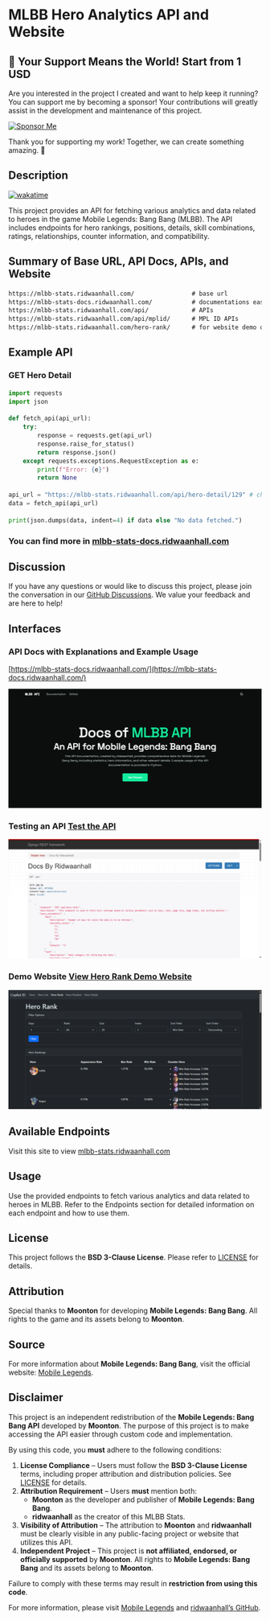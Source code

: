 # MLBB Hero Analytics API and Website

## 🌟 Your Support Means the World! Start from 1 USD

Are you interested in the project I created and want to help keep it running? You can support me by becoming a sponsor! Your contributions will greatly assist in the development and maintenance of this project.

[![Sponsor Me](https://img.shields.io/badge/-Sponsor%20Me-blue?style=for-the-badge)](https://github.com/sponsors/ridwaanhall/)

Thank you for supporting my work! Together, we can create something amazing. 🚀

## Description

[![wakatime](https://wakatime.com/badge/user/018b799e-de53-4f7a-bb65-edc2df9f26d8/project/6f380e9e-ea7b-4326-8ec2-df979927fe68.svg)](https://wakatime.com/badge/user/018b799e-de53-4f7a-bb65-edc2df9f26d8/project/6f380e9e-ea7b-4326-8ec2-df979927fe68)

This project provides an API for fetching various analytics and data related to heroes in the game Mobile Legends: Bang Bang (MLBB). The API includes endpoints for hero rankings, positions, details, skill combinations, ratings, relationships, counter information, and compatibility.

## Summary of Base URL, API Docs, APIs, and Website

```txt
https://mlbb-stats.ridwaanhall.com/                # base url
https://mlbb-stats-docs.ridwaanhall.com/           # documentations easy-to-understand
https://mlbb-stats.ridwaanhall.com/api/            # APIs
https://mlbb-stats.ridwaanhall.com/api/mplid/      # MPL ID APIs
https://mlbb-stats.ridwaanhall.com/hero-rank/      # for website demo of APIs
```

## Example API

### GET Hero Detail

```py
import requests
import json

def fetch_api(api_url):
    try:
        response = requests.get(api_url)
        response.raise_for_status()
        return response.json()
    except requests.exceptions.RequestException as e:
        print(f"Error: {e}")
        return None

api_url = "https://mlbb-stats.ridwaanhall.com/api/hero-detail/129" # change 129 with hero_id
data = fetch_api(api_url)

print(json.dumps(data, indent=4) if data else "No data fetched.")
```

### You can find more in [mlbb-stats-docs.ridwaanhall.com](https://mlbb-stats-docs.ridwaanhall.com/)

## Discussion

If you have any questions or would like to discuss this project, please join the conversation in our [GitHub Discussions](https://github.com/ridwaanhall/api-mobilelegends/discussions). We value your feedback and are here to help!

## Interfaces

### API Docs with Explanations and Example Usage

[https://mlbb-stats-docs.ridwaanhall.com/](https://mlbb-stats-docs.ridwaanhall.com/)

![API Docs](images/api-docs.png)

### Testing an API [Test the API](https://mlbb-stats.ridwaanhall.com/api/)

![Testing an API](images/testing-api.png)

### Demo Website [View Hero Rank Demo Website](https://mlbb-stats.ridwaanhall.com/hero-rank/)

![Hero Rank Web](images/demo-website.png)

## Available Endpoints

Visit this site to view [mlbb-stats.ridwaanhall.com](https://mlbb-stats.ridwaanhall.com)

## Usage

Use the provided endpoints to fetch various analytics and data related to heroes in MLBB. Refer to the Endpoints section for detailed information on each endpoint and how to use them.

## License

This project follows the **BSD 3-Clause License**. Please refer to [LICENSE](https://github.com/ridwaanhall/api-mobilelegends/blob/main/LICENSE) for details.

## Attribution

Special thanks to **Moonton** for developing **Mobile Legends: Bang Bang**. All rights to the game and its assets belong to **Moonton**.

## Source

For more information about **Mobile Legends: Bang Bang**, visit the official website: [Mobile Legends](https://www.mobilelegends.com).

## Disclaimer

This project is an independent redistribution of the **Mobile Legends: Bang Bang API** developed by **Moonton**. The purpose of this project is to make accessing the API easier through custom code and implementation.

By using this code, you **must** adhere to the following conditions:

1. **License Compliance** – Users must follow the **BSD 3-Clause License** terms, including proper attribution and distribution policies. See [LICENSE](https://github.com/ridwaanhall/api-mobilelegends/blob/main/LICENSE) for details.
2. **Attribution Requirement** – Users **must** mention both:
   - **Moonton** as the developer and publisher of **Mobile Legends: Bang Bang**.
   - **ridwaanhall** as the creator of this MLBB Stats.
3. **Visibility of Attribution** – The attribution to **Moonton** and **ridwaanhall** must be clearly visible in any public-facing project or website that utilizes this API.
4. **Independent Project** – This project is **not affiliated, endorsed, or officially supported** by **Moonton**. All rights to **Mobile Legends: Bang Bang** and its assets belong to **Moonton**.

Failure to comply with these terms may result in **restriction from using this code**.

For more information, please visit [Mobile Legends](https://www.mobilelegends.com/) and [ridwaanhall’s GitHub](https://github.com/ridwaanhall/api-mobilelegends).
